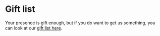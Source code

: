 # Gift list

Your presence is gift enough, but if you do want to get us something, you can look at our [gift list here](https://www.thingstogetme.com/1045165a7c689).

